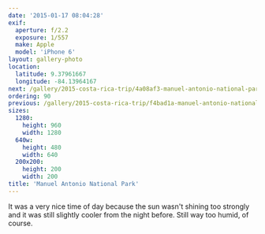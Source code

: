 ```yaml
---
date: '2015-01-17 08:04:28'
exif:
  aperture: f/2.2
  exposure: 1/557
  make: Apple
  model: 'iPhone 6'
layout: gallery-photo
location:
  latitude: 9.37961667
  longitude: -84.13964167
next: /gallery/2015-costa-rica-trip/4a08af3-manuel-antonio-national-park
ordering: 90
previous: /gallery/2015-costa-rica-trip/f4bad1a-manuel-antonio-national-park
sizes:
  1280:
    height: 960
    width: 1280
  640w:
    height: 480
    width: 640
  200x200:
    height: 200
    width: 200
title: 'Manuel Antonio National Park'
---
```


It was a very nice time of day because the sun wasn't shining too strongly and it was still slightly cooler from the night before. Still way too humid, of course.
